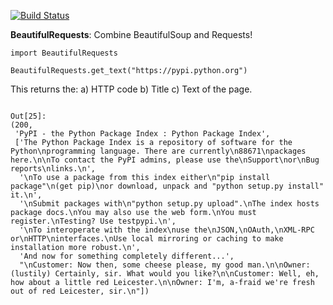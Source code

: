 [![Build Status](https://travis-ci.org/shantnu/BeautifulRequests.svg?branch=master)](https://travis-ci.org/shantnu/BeautifulRequests)

**BeautifulRequests**: Combine BeautifulSoup and Requests!


```
import BeautifulRequests

BeautifulRequests.get_text("https://pypi.python.org")

```

This returns the: a) HTTP code b) Title  c) Text of the page.

```

Out[25]: 
(200,
 'PyPI - the Python Package Index : Python Package Index',
 ['The Python Package Index is a repository of software for the Python\nprogramming language. There are currently\n88671\npackages here.\n\nTo contact the PyPI admins, please use the\nSupport\nor\nBug reports\nlinks.\n',
  '\nTo use a package from this index either\n"pip install package"\n(get pip)\nor download, unpack and "python setup.py install" it.\n',
  '\nSubmit packages with\n"python setup.py upload".\nThe index hosts package docs.\nYou may also use the web form.\nYou must register.\nTesting? Use testpypi.\n',
  '\nTo interoperate with the index\nuse the\nJSON,\nOAuth,\nXML-RPC or\nHTTP\ninterfaces.\nUse local mirroring or caching to make installation more robust.\n',
  'And now for something completely different...',
  "\nCustomer: Now then, some cheese please, my good man.\n\nOwner: (lustily) Certainly, sir. What would you like?\n\nCustomer: Well, eh, how about a little red Leicester.\n\nOwner: I'm, a-fraid we're fresh out of red Leicester, sir.\n"])
```  
